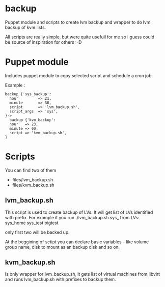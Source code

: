 # backup
Puppet module and scripts to create lvm backup and wrapper to do lvm backup of kvm lists.

All scripts are really simple, but were quite usefull for me so i guess could be source of inspiration for others :-D

# Puppet module

Includes puppet module to copy selected script and schedule a cron job.

Example : 

```
backup {'sys_backup':
  hour         => 21,
  minute       => 30,
  script       => 'lvm_backup.sh',
  script_args  => 'sys',
}->
  backup {'kvm_backup':
  hour   => 23,
  minute => 00,
  script => 'kvm_backup.sh',
}
```
# Scripts

You can find two of them 
- files/lvm_backup.sh
- files/kvm_backup.sh 

## lvm_backup.sh

This script is used to create backup of LVs. It will get list of LVs identified with prefix.
For example if you run ./lvm_backup.sh sys_  from LVs:
sys_home
sys_test
bigtest

only first two will be backed up.

At the beggining of sctipt you can declare basic variables - like volume group name, disk to mount as an backup disk and so on.

## kvm_backup.sh

Is only wrapper for lvm_backup.sh, it gets list of virtual machines from libvirt and runs lvm_backup.sh with prefixes to backup them.


